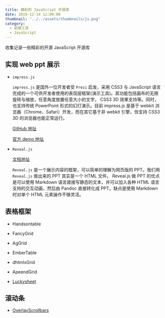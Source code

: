 ```yaml
---
title: 精彩的 JavaScript 开源库
date: 2019-12-14 12:09:00
thumbnail: "../../assets/thumbnails/js.png"
category:
  - 前端工具
  - JavaScript
---
```


收集记录一些精彩的开源 JavaScript 开源库

## 实现 web ppt 展示

- `impress.js`

  `impress.js` 是国外一位开发者受 `Prezi` 启发，采用 CSS3 与 JavaScript 语言完成的一个可供开发者使用的表现层框架(演示工具)。其功能包括画布的无限旋转与缩放，任意角度放置任意大小的文字， CSS3 3D 效果支持等。同时，也支持传统 PowerPoint 形式的幻灯演示。目前 impress.js 是基于 webkit 浏览器（Chrome、Safari）开发，而在其它基于非 webkit 引擎，但支持 CSS3 3D 的浏览器也能正常运行。

  [GitHub 地址](https://github.com/bartaz/impress.js)

  [官方 demo 地址](https://impress.js.org/#/step-2)

- `Reveal.js`

  [文档地址](https://revealjs.com/)

  `Reveal.js` 是一个展示内容的框架，可以简单的理解为网页版的 PPT。我们用 `Reveal.js` 做出来的 PPT 其实是一个 HTML 文件。 Reveal.js 做 PPT 的优点是可以使用 Markdown 语言直接写静态的文本，并可以加入各种 HTML 语言支持的交互动画，然后由 Pandoc 直接转化成 PPT。缺点是使用 Markdown 时对单个 HTML 元素操作不够灵活。

## 表格框架

- Handsontable

- FancyGrid

- AgGrid

- EmberTable

- dhtmlxGrid

- ApeendGrid

- [Luckysheet](https://github.com/mengshukeji/Luckysheet/blob/master/README-zh.md)


## 滚动条
- [OverlayScrollbars](https://github.com/KingSora/OverlayScrollbars)
